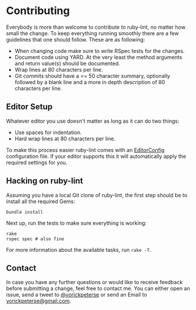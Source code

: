 # Contributing

Everybody is more than welcome to contribute to ruby-lint, no matter how small
the change. To keep everything running smoothly there are a few guidelines that
one should follow. These are as following:

* When changing code make sure to write RSpec tests for the changes.
* Document code using YARD. At the very least the method arguments and return
  value(s) should be documented.
* Wrap lines at 80 characters per line.
* Git commits should have a <= 50 character summary, optionally followed by a
  blank line and a more in depth description of 80 characters per line.

## Editor Setup

Whatever editor you use doesn't matter as long as it can do two things:

* Use spaces for indentation.
* Hard wrap lines at 80 characters per line.

To make this process easier ruby-lint comes with an
[EditorConfig][editorconfig] configuration file. If your editor supports this
it will automatically apply the required settings for you.

## Hacking on ruby-lint

Assuming you have a local Git clone of ruby-lint, the first step should be to
install all the required Gems:

    bundle install

Next up, run the tests to make sure everything is working:

    rake
    rspec spec # also fine

For more information about the available tasks, run `rake -T`.

## Contact

In case you have any further questions or would like to receive feedback before
submitting a change, feel free to contact me. You can either open an issue,
send a tweet to [@yorickpeterse][twitter] or send an Email to
<yorickpeterse@gmail.com>.

[editorconfig]:http://editorconfig.org/
[twitter]: https://twitter.com/yorickpeterse
